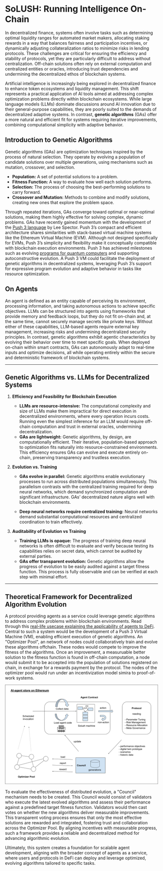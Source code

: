 # SoLUSH: Running Intelligence On-Chain

In decentralized finance, systems often involve tasks such as determining optimal liquidity ranges for automated market makers, allocating staking rewards in a way that balances fairness and participation incentives, or dynamically adjusting collateralization ratios to minimize risks in lending protocols. These challenges are critical for ensuring the efficiency and stability of protocols, yet they are particularly difficult to address without centralization. Off-chain solutions often rely on external computation and centralized entities or oracles, introducing trust dependencies and undermining the decentralized ethos of blockchain systems.

Artificial intelligence is increasingly being explored in decentralized finance to enhance token ecosystems and liquidity management. This shift represents a practical application of AI tools aimed at addressing complex optimization problems directly within blockchain ecosystems. While large language models (LLMs) dominate discussions around AI innovation due to their general-purpose capabilities, they are poorly suited to the demands of decentralized adaptive systems. In contrast, **genetic algorithms** (GAs) offer a more natural and efficient fit for systems requiring iterative improvements, combining computational simplicity with adaptive behavior.

## **Introduction to Genetic Algorithms**

Genetic algorithms (GAs) are optimization techniques inspired by the process of natural selection. They operate by evolving a population of candidate solutions over multiple generations, using mechanisms such as mutation, crossover, and selection.

- **Population:** A set of potential solutions to a problem.
- **Fitness Function:** A way to evaluate how well each solution performs.
- **Selection:** The process of choosing the best-performing solutions to carry forward.
- **Crossover and Mutation:** Methods to combine and modify solutions, creating new ones that explore the problem space.

Through repeated iterations, GAs converge toward optimal or near-optimal solutions, making them highly effective for solving complex, dynamic problems. GAs have recently gained momentum with the development of the [Push 3 language](http://faculty.hampshire.edu/lspector/push3-description.html) by Lee Spector. Push 3’s compact and efficient architecture shares similarities with stack-based virtual machine systems like the Ethereum Virtual Machine (EVM). Although not designed specifically for EVMs, Push 3’s simplicity and flexibility make it conceptually compatible with blockchain execution environments. Push 3 has achieved milestones such as evolving [programs for quantum computers](https://faculty.hampshire.edu/lspector/aqcp/) and supporting autoconstructive evolution. A Push 3 VM could facilitate the deployment of genetic algorithms in decentralized systems, leveraging Push 3’s support for expressive program evolution and adaptive behavior in tasks like resource optimization.

## On Agents

An agent is defined as an entity capable of perceiving its environment, processing information, and taking autonomous actions to achieve specific objectives. LLMs can be structured into agents using frameworks that provide memory and feedback loops, but they do not fit on-chain and, at the same time, cannot securely manage secrets like private keys. Without either of these capabilities, LLM-based agents require external key management, increasing risks and undermining decentralized security principles. In contrast, genetic algorithms exhibit agentic characteristics by evolving their behavior over time to meet specific goals. When deployed on-chain within smart contracts, GAs can autonomously adapt to real-time inputs and optimize decisions, all while operating entirely within the secure and deterministic framework of blockchain systems.

---

## **Genetic Algorithms vs. LLMs for Decentralized Systems**

1. **Efficiency and Feasibility for Blockchain Execution**

   - **LLMs are resource-intensive:** The computational complexity and size of LLMs make them impractical for direct execution in decentralized environments, where every operation incurs costs. Running even the simplest inference for an LLM would require off-chain computation and trust in external oracles, undermining decentralization.
   - **GAs are lightweight:** Genetic algorithms, by design, are computationally efficient. Their iterative, population-based approach to optimization fits naturally into resource-constrained environments. This efficiency ensures GAs can evolve and execute entirely on-chain, preserving transparency and trustless execution.

2. **Evolution vs. Training**

   - **GAs evolve in parallel:** Genetic algorithms enable evolutionary processes to run across distributed populations simultaneously. This parallelism contrasts with the centralized training required for deep neural networks, which demand synchronized computation and significant infrastructure. GAs’ decentralized nature aligns well with blockchain environments.

   - **Deep neural networks require centralized training:** Neural networks demand substantial computational resources and centralized coordination to train effectively. 

3. **Auditability of Evolution vs Training**

   - **Training LLMs is opaque:** The progress of training deep neural networks is often difficult to evaluate and verify because testing its capabilities relies on secret data, which cannot be audited by external parties.
   - **GAs offer transparent evolution:** Genetic algorithms allow the progress of evolution to be easily audited against a target fitness function. This process is fully observable and can be verified at each step with minimal effort.

---

## **Theoretical Framework for Decentralized Algorithm Evolution**

A protocol providing agents as a service could leverage genetic algorithms to address complex problems within blockchain environments. Read through this [real-life usecase explaining the applicability of agents to DeFi](example.md). Central to such a system would be the development of a Push 3 Virtual Machine (VM), enabling efficient execution of genetic algorithms. An "Optimizer Pool", an network of nodes could collaboratively train and evolve these algorithms offchain. These nodes would compete to improve the fitness of the algorithms. Once an improvement, a measuruable better solution to the fitness function is found in off-chain computation, a node would submit it to be accepted into the population of solutions registered on chain, in exchange for a rewards payment by the protocol. The nodes of the optimizer pool would run under an incentivization model simira to proof-of-work systems.

![Components](/components.png)

To evaluate the effectiveness of distributed evolution, a "Council" mechanism needs to be created. This Council would consist of validators who execute the latest evolved algorithms and assess their performance against a predefined target fitness function. Validators would then cast votes on whether the new algorithms deliver measurable improvements. This transparent voting process ensures that only the most effective solutions are rewarded and integrated, fostering trust and collaboration across the Optimizer Pool. By aligning incentives with measurable progress, such a framework provides a reliable and decentralized method for advancing algorithmic evolution.

Ultimately, this system creates a foundation for scalable agent development, aligning with the broader concept of agents as a service, where users and protocols in DeFi can deploy and leverage optimized, evolving algorithms tailored to specific tasks.

